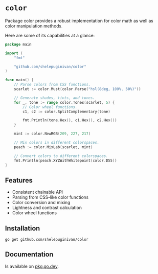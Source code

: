 # `color`

Package color provides a robust implementation for color math as well as color manipulation methods.

Here are some of its capabilities at a glance:

```go
package main

import (
	"fmt"

	"github.com/shelepuginivan/color"
)

func main() {
	// Parse colors from CSS functions.
	scarlet := color.Must(color.Parse("hsl(8deg, 100%, 50%)"))

	// Generate shades, tints, and tones.
	for _, tone := range color.Tones(scarlet, 5) {
		// Color wheel functions.
		c1, c2 := color.SplitComplementary(tone)

		fmt.Println(tone.Hex(), c1.Hex(), c2.Hex())
	}

	mint := color.NewRGB(209, 227, 217)

	// Mix colors in different colorspaces.
	peach := color.MixLab(scarlet, mint)

	// Convert colors to different colorspaces.
	fmt.Println(peach.XYZWithWhitepoint(color.D55))
}
```

## Features

- Consistent chainable API
- Parsing from CSS-like color functions
- Color conversion and mixing
- Lightness and contrast calculation
- Color wheel functions

## Installation

```shell
go get github.com/shelepuginivan/color
```

## Documentation

Is available on [pkg.go.dev](https://pkg.go.dev/github.com/shelepuginivan/color).
